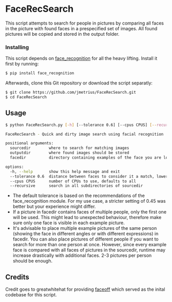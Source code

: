 # FaceRecSearch
This script attempts to search for people in pictures by comparing all faces in the picture with found faces in a prespecified set of images. All found pictures will be copied and stored in the output folder.

### Installing
This script depends on [face_recognition](https://github.com/ageitgey/face_recognition) for all the heavy lifting.
Install it first by running:
```bash
$ pip install face_recognition
```
Afterwards, clone this Git repository or download the script separatly:
```bash
$ git clone https://github.com/jmetrius/FaceRecSearch.git
$ cd FaceRecSearch
```

## Usage
```bash
$ python FaceRecSearch.py [-h] [--tolerance 0.6] [--cpus CPUS] [--recursive] sourcedir outputdir facedir

FaceRecSearch - Quick and dirty image search using facial recognition

positional arguments:
  sourcedir        where to search for matching images
  outputdir        where found images should be stored
  facedir          directory containing examples of the face you are looking for

options:
  -h, --help       show this help message and exit
  --tolerance 0.6  distance between faces to consider it a match, lower is more strict.
  --cpus CPUS      number of CPUs to use, defaults to all
  --recursive      search in all subdirectories of sourcedir
```

* The default tolerance is based on the recommendations of the face_recognition module. For my use case, a stricter setting of 0.45 was better but your experience might differ.
* If a picture in facedir contains faces of multiple people, only the first one will be used. This might lead to unexpected behaviour, therefore make sure only one face is visible in each example picture.
* It's advisable to place multiple example pictures of the same person (showing the face in different angles or with different expressions) in facedir. You can also place pictures of different people if you want to search for more than one person at once. However, since every example face is compared with all faces of pictures in the sourcedir, runtime may increase drastically with additional faces. 2-3 pictures per person should be enough.

## Credits
Credit goes to greatwhitehat for providing [faceoff](https://github.com/greatwhitehat/faceoff) which served as the inital codebase for this script.
